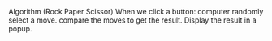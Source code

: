Algorithm (Rock Paper Scissor)
When we click a button:
computer randomly select a move.
compare the moves to get the result.
Display the result in a popup.
